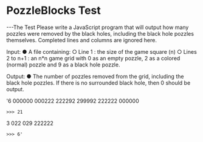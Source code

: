 # PozzleBlocks Test
---The Test
Please write a JavaScript program that will output how many pozzles were removed by the black holes,
including the black hole pozzles themselves. Completed lines and columns are ignored here.

Input:
● A file containing:
	○ Line 1 : the size of the game square (n)
	○ Lines 2 to n+1 : an n*n game grid with 0 as an empty pozzle, 2 as a colored (normal) pozzle and 9 as a black hole pozzle.

Output:
	● The number of pozzles removed from the grid, including the black hole pozzles. If there is no surrounded black hole, then 0 should be output.
	
'6
 000000
 000222
 222292
 299992
 222222
 000000
 
	>>> 21

 3
 022
 029
 222222
 
	>>> 6'
	
